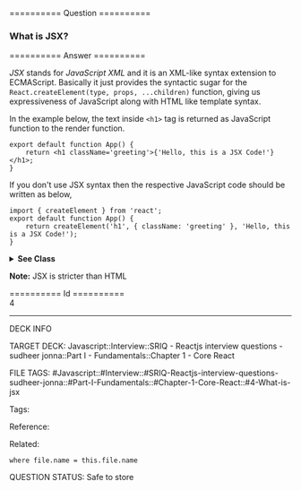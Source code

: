 ========== Question ==========  

### What is JSX?  

========== Answer ==========  

_JSX_ stands for _JavaScript XML_ and it is an XML-like syntax extension to ECMAScript. Basically it just provides the syntactic sugar for the `React.createElement(type, props, ...children)` function, giving us expressiveness of JavaScript along with HTML like template syntax.

In the example below, the text inside `<h1>` tag is returned as JavaScript function to the render function.

<!-- codeblock-start -->
<pre><code class="hljs language-jsx"><span class="hljs-keyword">export</span> <span class="hljs-keyword">default</span> <span class="hljs-keyword">function</span> <span class="hljs-title function_">App</span>(<span class="hljs-params"></span>) {
    <span class="hljs-keyword">return</span> <span class="xml"><span class="hljs-tag">&#x3C;<span class="hljs-name">h1</span> <span class="hljs-attr">className</span>=<span class="hljs-string">'greeting'</span>></span>{'Hello, this is a JSX Code!'}<span class="hljs-tag">&#x3C;/<span class="hljs-name">h1</span>></span></span>;
}
</code></pre>
<!-- codeblock-end -->

If you don't use JSX syntax then the respective JavaScript code should be written as below,

<!-- codeblock-start -->
<pre><code class="hljs language-javascript"><span class="hljs-keyword">import</span> { createElement } <span class="hljs-keyword">from</span> <span class="hljs-string">'react'</span>;
<span class="hljs-keyword">export</span> <span class="hljs-keyword">default</span> <span class="hljs-keyword">function</span> <span class="hljs-title function_">App</span>(<span class="hljs-params"></span>) {
    <span class="hljs-keyword">return</span> <span class="hljs-title function_">createElement</span>(<span class="hljs-string">'h1'</span>, { <span class="hljs-attr">className</span>: <span class="hljs-string">'greeting'</span> }, <span class="hljs-string">'Hello, this is a JSX Code!'</span>);
}
</code></pre>
<!-- codeblock-end -->

 <details><summary><b>See Class</b></summary>

 <p>

<!-- codeblock-start -->
<pre><code class="hljs language-jsx"><span class="hljs-keyword">class</span> <span class="hljs-title class_">App</span> <span class="hljs-keyword">extends</span> <span class="hljs-title class_ inherited__">React.Component</span> {
    <span class="hljs-title function_">render</span>(<span class="hljs-params"></span>) {
        <span class="hljs-keyword">return</span> <span class="xml"><span class="hljs-tag">&#x3C;<span class="hljs-name">h1</span> <span class="hljs-attr">className</span>=<span class="hljs-string">'greeting'</span>></span>{'Hello, this is a JSX Code!'}<span class="hljs-tag">&#x3C;/<span class="hljs-name">h1</span>></span></span>;
    }
}
</code></pre>
<!-- codeblock-end -->

 </p>

 </details>

**Note:** JSX is stricter than HTML

========== Id ==========  
4

---

DECK INFO

TARGET DECK: Javascript::Interview::SRIQ - Reactjs interview questions - sudheer jonna::Part I - Fundamentals::Chapter 1 - Core React

FILE TAGS: #Javascript::#Interview::#SRIQ-Reactjs-interview-questions-sudheer-jonna::#Part-I-Fundamentals::#Chapter-1-Core-React::#4-What-is-jsx

Tags:

Reference:

Related:

```dataview
where file.name = this.file.name
```
QUESTION STATUS: Safe to store
